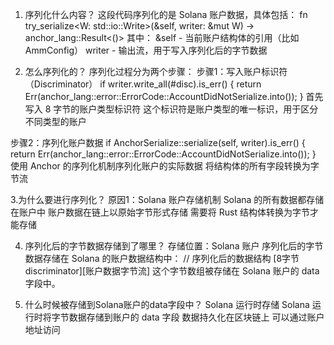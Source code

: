 1. 序列化什么内容？
这段代码序列化的是 Solana 账户数据，具体包括：
fn try_serialize<W: std::io::Write>(&self, writer: &mut W) -> anchor_lang::Result<()>
其中：
&self - 当前账户结构体的引用（比如 AmmConfig）
writer - 输出流，用于写入序列化后的字节数据


2. 怎么序列化的？
序列化过程分为两个步骤：
步骤1：写入账户标识符（Discriminator）
if writer.write_all(#disc).is_err() {
    return Err(anchor_lang::error::ErrorCode::AccountDidNotSerialize.into());
}
首先写入 8 字节的账户类型标识符
这个标识符是账户类型的唯一标识，用于区分不同类型的账户
    


步骤2：序列化账户数据
if AnchorSerialize::serialize(self, writer).is_err() {
    return Err(anchor_lang::error::ErrorCode::AccountDidNotSerialize.into());
}
使用 Anchor 的序列化机制序列化账户的实际数据
将结构体的所有字段转换为字节流


3.为什么要进行序列化？
原因1：Solana 账户存储机制
Solana 的所有数据都存储在账户中
账户数据在链上以原始字节形式存储
需要将 Rust 结构体转换为字节才能存储


4. 序列化后的字节数据存储到了哪里？ 
存储位置：Solana 账户
序列化后的字节数据存储在 Solana 的账户数据结构中：
// 序列化后的数据结构
[8字节discriminator][账户数据字节流]
这个字节数组被存储在 Solana 账户的 data 字段中。


5. 什么时候被存储到Solana账户的data字段中？
    Solana 运行时存储
Solana 运行时将字节数据存储到账户的 data 字段
数据持久化在区块链上
可以通过账户地址访问
